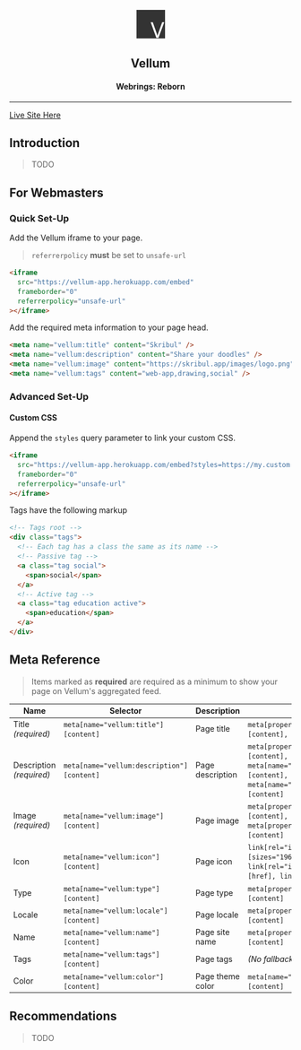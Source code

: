 <p align="center">
  <img src="assets/logo@0,1x.png" />
</p>

<h2 align="center">Vellum</h2>
<h4 align="center">Webrings: Reborn</h4>

---

[Live Site Here](https://vellum-app.herokuapp.com)

## Introduction

> TODO

## For Webmasters

### Quick Set-Up

Add the Vellum iframe to your page.

> `referrerpolicy` **must** be set to `unsafe-url`

```html
<iframe
  src="https://vellum-app.herokuapp.com/embed"
  frameborder="0"
  referrerpolicy="unsafe-url"
></iframe>
```

Add the required meta information to your page head.

```html
<meta name="vellum:title" content="Skribul" />
<meta name="vellum:description" content="Share your doodles" />
<meta name="vellum:image" content="https://skribul.app/images/logo.png" />
<meta name="vellum:tags" content="web-app,drawing,social" />
```

### Advanced Set-Up

#### Custom CSS

Append the `styles` query parameter to link your custom CSS.

```html
<iframe
  src="https://vellum-app.herokuapp.com/embed?styles=https://my.custom.site/styles.css"
  frameborder="0"
  referrerpolicy="unsafe-url"
></iframe>
```

Tags have the following markup

```html
<!-- Tags root -->
<div class="tags">
  <!-- Each tag has a class the same as its name -->
  <!-- Passive tag -->
  <a class="tag social">
    <span>social</span>
  </a>
  <!-- Active tag -->
  <a class="tag education active">
    <span>education</span>
  </a>
</div>
```

## Meta Reference

> Items marked as **required** are required as a minimum to show your page on Vellum's aggregated feed.

| Name                     | Selector                                   | Description      | Fallbacks                                                                                                        |
| ------------------------ | ------------------------------------------ | ---------------- | ---------------------------------------------------------------------------------------------------------------- |
| Title _(required)_       | `meta[name="vellum:title"][content]`       | Page title       | `meta[property="og:title"][content], title`                                                                      |
| Description _(required)_ | `meta[name="vellum:description"][content]` | Page description | `meta[property="og:description"][content], meta[name="Description"][content], meta[name="description"][content]` |
| Image _(required)_       | `meta[name="vellum:image"][content]`       | Page image       | `meta[property="og:image:url"][content], meta[property="og:image"][content]`                                     |
| Icon                     | `meta[name="vellum:icon"][content]`        | Page icon        | `link[rel="icon"][sizes="196x196"][href], link[rel="icon"][sizes="32x32"][href], link[rel="icon"][href]`         |
| Type                     | `meta[name="vellum:type"][content]`        | Page type        | `meta[property="og:type"][content]`                                                                              |
| Locale                   | `meta[name="vellum:locale"][content]`      | Page locale      | `meta[property="og:locale"][content]`                                                                            |
| Name                     | `meta[name="vellum:name"][content]`        | Page site name   | `meta[property="og:site_name"][content]`                                                                         |
| Tags                     | `meta[name="vellum:tags"][content]`        | Page tags        | _(No fallback)_                                                                                                  |
| Color                    | `meta[name="vellum:color"][content]`       | Page theme color | `meta[name="theme-color"][content]`                                                                              |

## Recommendations

> TODO
